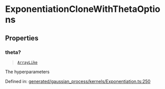 # ExponentiationCloneWithThetaOptions

## Properties

### theta?

> [`ArrayLike`](../types/ArrayLike.md)

The hyperparameters

Defined in:  [generated/gaussian\_process/kernels/Exponentiation.ts:250](https://github.com/transitive-bullshit/scikit-learn-ts/blob/92ab806/packages/sklearn/src/generated/gaussian_process/kernels/Exponentiation.ts#L250)
